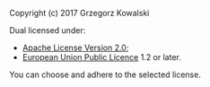 Copyright (c) 2017 Grzegorz Kowalski

Dual licensed under:
 * [Apache License Version 2.0][1];
 * [European Union Public Licence][2] 1.2 or later.

You can choose and adhere to the selected license.

[1]: https://www.apache.org/licenses/LICENSE-2.0
[2]: https://joinup.ec.europa.eu/community/eupl
